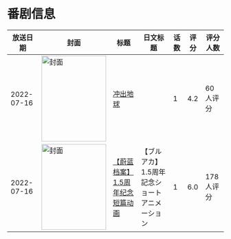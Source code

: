 # 番剧信息

|放送日期|封面|标题|日文标题|话数|评分|评分人数|
|---|---|---|---|---|---|---|
|2022-07-16|<img src="//lain.bgm.tv/pic/cover/c/1a/97/231684_sQx2O.jpg" alt="封面" style="width:150px;height:200px;object-fit:cover;">|[冲出地球](https://bangumi.tv/subject/231684)||1|4.2|60人评分|
|2022-07-16|<img src="//lain.bgm.tv/pic/cover/c/69/9a/392060_R1io8.jpg" alt="封面" style="width:150px;height:200px;object-fit:cover;">|[【蔚蓝档案】1.5周年纪念短篇动画](https://bangumi.tv/subject/392060)|【ブルアカ】1.5周年記念ショートアニメーション|1|6.0|178人评分|
